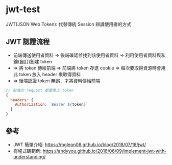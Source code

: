 # jwt-test
JWT(JSON Web Token): 代替傳統 Session 辨識使用者的方式

## JWT 認證流程
* 前端傳送使用者資料 => 後端確認並找到該使用者資料 => 利用使用者資料與私鑰(自訂)創建 token
* => 將 token 傳給前端 => 前端將 token 存進 cookie => 每次要取得資源時會用此 token 放入 header 來取得資料
* => 後端認證 token 無誤，才將資料傳給前端

```js
// 前端的 request 都要帶上 token
{
  headers: {
    Authorization: `Bearer ${token}`
  }
}
```

## 參考
* JWT 簡單介紹: https://mgleon08.github.io/blog/2018/07/16/jwt/
* 有程式碼範例: https://andyyou.github.io/2016/06/09/implement-jwt-with-understanding/


